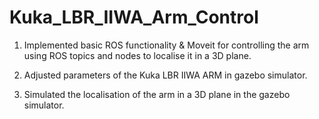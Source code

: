 # Kuka_LBR_IIWA_Arm_Control

1. Implemented basic ROS functionality & Moveit for controlling the arm using ROS topics and nodes to localise it in a 3D plane.

2. Adjusted parameters of the Kuka LBR IIWA ARM in gazebo simulator.

3. Simulated the localisation of the arm in a 3D plane in the gazebo simulator.
